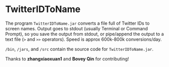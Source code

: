 # TwitterIDToName
The program `TwitterIDToName.jar` converts a file full of Twitter IDs to screen names. Output goes to stdout (usually Terminal or Command Prompt), so you save the output from stdout, or pipe/append the output to a text file (`>` and `>>` operators). Speed is approx 600k-800k conversions/day.

`/bin`, `/jars`, and `/src` contain the source code for `TwitterIDToName.jar`.

Thanks to **zhangxiaoxuan1** and **Bovey Qin** for contributing!
